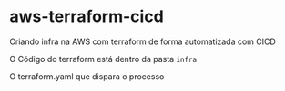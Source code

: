 # aws-terraform-cicd

Criando infra na AWS com terraform de forma automatizada com CICD

O Código do terraform está dentro da pasta `infra`

O terraform.yaml que dispara o processo
